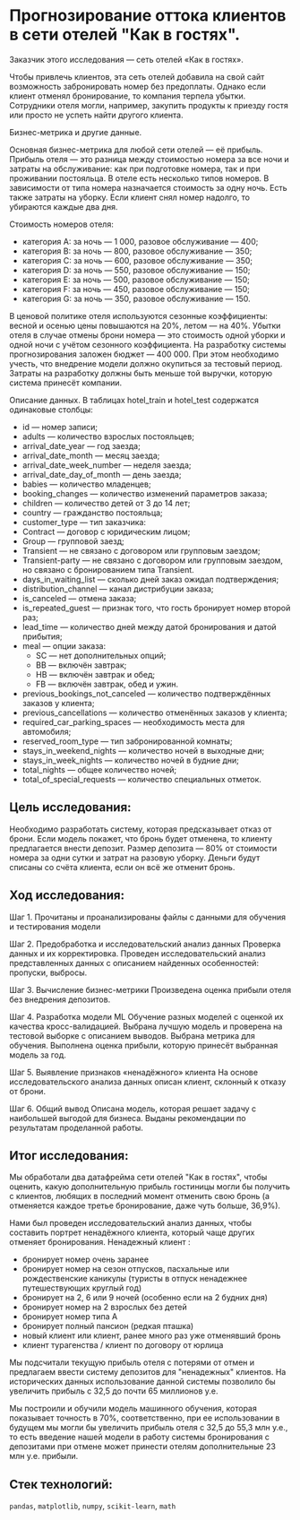 # Прогнозирование оттока клиентов в сети отелей "Как в гостях".

Заказчик этого исследования — сеть отелей «Как в гостях». 

Чтобы привлечь клиентов, эта сеть отелей добавила на свой сайт возможность забронировать номер без предоплаты. Однако если клиент отменял бронирование, то компания терпела убытки. Сотрудники отеля могли, например, закупить продукты к приезду гостя или просто не успеть найти другого клиента.

Бизнес-метрика и другие данные.

Основная бизнес-метрика для любой сети отелей — её прибыль. Прибыль отеля — это разница между стоимостью номера за все ночи и затраты на обслуживание: как при подготовке номера, так и при проживании постояльца. 
В отеле есть несколько типов номеров. В зависимости от типа номера назначается стоимость за одну ночь. Есть также затраты на уборку. Если клиент снял номер надолго, то убираются каждые два дня. 

Стоимость номеров отеля:
- категория A: за ночь — 1 000, разовое обслуживание — 400;
- категория B: за ночь — 800, разовое обслуживание — 350;
- категория C: за ночь — 600, разовое обслуживание — 350;
- категория D: за ночь — 550, разовое обслуживание — 150;
- категория E: за ночь — 500, разовое обслуживание — 150;
- категория F: за ночь — 450, разовое обслуживание — 150;
- категория G: за ночь — 350, разовое обслуживание — 150.

В ценовой политике отеля используются сезонные коэффициенты: весной и осенью цены повышаются на 20%, летом — на 40%.
Убытки отеля в случае отмены брони номера — это стоимость одной уборки и одной ночи с учётом сезонного коэффициента.
На разработку системы прогнозирования заложен бюджет — 400 000. При этом необходимо учесть, что внедрение модели должно окупиться за тестовый период. Затраты на разработку должны быть меньше той выручки, которую система принесёт компании.

Описание данных.
В таблицах hotel_train и hotel_test содержатся одинаковые столбцы:
- id — номер записи;
- adults — количество взрослых постояльцев;
- arrival_date_year — год заезда;
- arrival_date_month — месяц заезда;
- arrival_date_week_number — неделя заезда;
- arrival_date_day_of_month — день заезда;
- babies — количество младенцев;
- booking_changes — количество изменений параметров заказа;
- children — количество детей от 3 до 14 лет;
- country — гражданство постояльца;
- customer_type — тип заказчика:
- Contract — договор с юридическим лицом;
- Group — групповой заезд;
- Transient — не связано с договором или групповым заездом;
- Transient-party — не связано с договором или групповым заездом, но связано с бронированием типа Transient.
- days_in_waiting_list — сколько дней заказ ожидал подтверждения;
- distribution_channel — канал дистрибуции заказа;
- is_canceled — отмена заказа;
- is_repeated_guest — признак того, что гость бронирует номер второй раз;
- lead_time — количество дней между датой бронирования и датой прибытия;
- meal — опции заказа:
  - SC — нет дополнительных опций;
  - BB — включён завтрак;
  - HB — включён завтрак и обед;
  - FB — включён завтрак, обед и ужин.
- previous_bookings_not_canceled — количество подтверждённых заказов у клиента;
- previous_cancellations — количество отменённых заказов у клиента;
- required_car_parking_spaces — необходимость места для автомобиля;
- reserved_room_type — тип забронированной комнаты;
- stays_in_weekend_nights — количество ночей в выходные дни;
- stays_in_week_nights — количество ночей в будние дни;
- total_nights — общее количество ночей;
- total_of_special_requests — количество специальных отметок.

## Цель исследования:

Необходимо разработать систему, которая предсказывает отказ от брони. Если модель покажет, что бронь будет отменена, то клиенту предлагается внести депозит. Размер депозита — 80% от стоимости номера за одни сутки и затрат на разовую уборку. Деньги будут списаны со счёта клиента, если он всё же отменит бронь.

## Ход исследования:

Шаг 1. Прочитаны и проанализированы файлы с данными для обучения и тестирования модели

Шаг 2. Предобработка и исследовательский анализ данных
Проверка данных и их корректировка.
Проведен исследовательский анализ представленных данных с описанием найденных особенностей: пропуски, выбросы.

Шаг 3. Вычисление бизнес-метрики
Произведена оценка прибыли отеля без внедрения депозитов.

Шаг 4. Разработка модели ML
Обучение разных моделей с оценкой их качества кросс-валидацией. Выбрана лучшую модель и проверена на тестовой выборке с описанием выводов.
Выбрана метрика для обучения.
Выполнена оценка прибыли, которую принесёт выбранная модель за год.

Шаг 5. Выявление признаков «ненадёжного» клиента
На основе исследовательского анализа данных описан клиент, склонный к отказу от брони.

Шаг 6. Общий вывод
Описана модель, которая решает задачу с наибольшей выгодой для бизнеса. Выданы рекомендации по результатам проделанной работы.

## Итог исследования:

Мы обработали два датафрейма сети отелей "Как в гостях", чтобы оценить, какую дополнительную прибыль гостиницы могли бы получить с клиентов, любящих в последний момент отменить свою бронь (а отменяется каждое третье бронирование, даже чуть больше, 36,9%).

Нами был проведен исследовательский анализ данных, чтобы составить портрет ненадёжного клиента, который чаще других отменяет бронирования.
Ненадежный клиент :
- бронирует номер очень заранее
- бронирует номер на сезон отпусков, пасхальные или рождественские каникулы (туристы в отпуск ненадежнее путешествующих круглый год)
- бронирует на 2, 6 или 9 ночей (особенно если на 2 будних дня)
- бронирует номер на 2 взрослых без детей
- бронирует номер типа A
- бронирует полный пансион (редкая пташка)
- новый клиент или клиент, ранее много раз уже отменявший бронь
- клиент турагенства / клиент по договору от юрлица
  
Мы подсчитали текущую прибыль отеля с потерями от отмен и предлагаем ввести систему депозитов для "ненадежных" клиентов. На исторических данных использование данной системы позволило бы увеличить прибыль с 32,5 до почти 65 миллионов у.е. 

Мы построили и обучили модель машинного обучения, которая показывает точность в 70%, соответственно, при ее использовании в будущем мы могли бы увеличить прибыль отеля с 32,5 до 55,3  млн у.е., то есть введение нашей модели в работу системы бронирования с депозитами при отмене может принести отелям дополнительные 23 млн у.е. прибыли.

## Стек технологий:

`pandas`, `matplotlib`, `numpy`, `scikit-learn`, `math`

